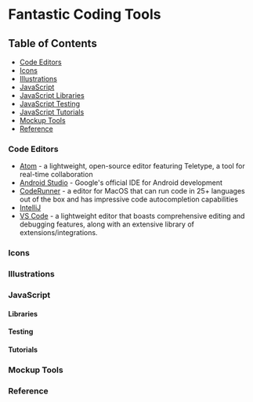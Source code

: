 # Fantastic Coding Tools

<div class="nav">

## Table of Contents

* [Code Editors](#code-editors)
* [Icons](#icons)
* [Illustrations](#illustrations)
* [JavaScript](#javascript)
* [JavaScript Libraries](#javascript-libraries)
* [JavaScript Testing](#javascript-testing)
* [JavaScript Tutorials](#javascript-tutorials)
* [Mockup Tools](#mockup-tools)
* [Reference](#reference)

</div>

<main>

<article id="code-editors">

### Code Editors

* [Atom](https://atom.io/) - a lightweight, open-source editor featuring Teletype, a tool for real-time collaboration
* [Android Studio](https://developer.android.com/studio/) - Google's official IDE for Android development
* [CodeRunner](https://coderunnerapp.com/) - a editor for MacOS that can run code in 25+ languages out of the box and has impressive code autocompletion capabilities
* [IntelliJ](https://www.jetbrains.com/idea/)
* [VS Code](https://code.visualstudio.com/) - a lightweight editor that boasts comprehensive editing and debugging features, along with an extensive library of extensions/integrations. 

</article>

<article id="icons">

### Icons

</article>

<article id="illustrations">

### Illustrations

</article>

<article id="javascript">

### JavaScript

</article>

<article id="javascript-libraries">

#### Libraries

</article>

<article id="javascript-testing">

#### Testing

</article>

<article id="javascript-tutorials">

#### Tutorials

</article>

<article id="mockup-tools">

### Mockup Tools

</article>

<article id="reference">

### Reference

</article>





